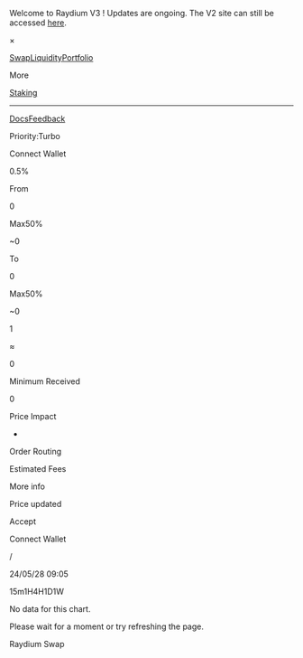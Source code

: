 Welcome to Raydium V3 ! Updates are ongoing. The V2 site can still be accessed
[here](https://v2.raydium.io).

×

[](/swap/)

[Swap](/swap/)[Liquidity](/liquidity-pools/)[Portfolio](/portfolio/)

More

[Staking](/staking/)

* * *

[Docs](https://docs.raydium.io/raydium/)[Feedback](https://tally.so/r/n9WZZV)

[](https://twitter.com/RaydiumProtocol)[](https://t.me/raydiumprotocol)[](https://discord.com/invite/raydium)

Priority:Turbo

Connect Wallet

0.5%

From

0

Max50%

~0

To

0

Max50%

~0

1

≈

0

Minimum Received

0

Price Impact

-

Order Routing

Estimated Fees

More info

Price updated

Accept

Connect Wallet

/

24/05/28 09:05

15m1H4H1D1W

No data for this chart.

Please wait for a moment or try refreshing the page.

Raydium Swap

